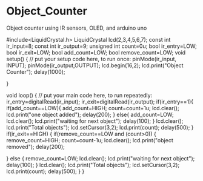 # Object_Counter
Object counter using IR sensors, OLED, and arduino uno


#include<LiquidCrystal.h>
LiquidCrystal lcd(2,3,4,5,6,7);
const int ir_input=8;
const int ir_output=9;
unsigned int count=0u;
bool ir_entry=LOW;
bool ir_exit=LOW;
bool add_count=LOW;
bool remove_count=LOW;
void setup() {
  // put your setup code here, to run once:
  pinMode(ir_input, INPUT);
  pinMode(ir_output,OUTPUT);
  lcd.begin(16,2);
  lcd.print("Object Counter");
  delay(1000);
  
}

void loop() {
  // put your main code here, to run repeatedly:
  ir_entry=digitalRead(ir_input);
  ir_exit=digitalRead(ir_output);
  if(ir_entry==1){
    if(add_count==LOW){
      add_count=HIGH;
      count=count+1u;
      lcd.clear();
      lcd.print("one object added");
      delay(200);
  }
  else{
      add_count=LOW;
      lcd.clear();
      lcd.print("waiting for next object");
      delay(100);
  }
   lcd.clear();
  lcd.print("Total objects");
  lcd.setCursor(3,2);
  lcd.print(count);
  delay(500);
  }
 if(ir_exit==HIGH)
 {
  if(remove_count==LOW and (count>0))
  {
    remove_count=HIGH;
    count=count-1u;
    lcd.clear();
    lcd.print("object removed");
    delay(200);
    
  }
  else
  {
    remove_count=LOW;
    lcd.clear();
    lcd.print("waiting for next object");
    delay(100);
  }
  lcd.clear();
  lcd.print("Total objects");
  lcd.setCursor(3,2);
  lcd.print(count);
  delay(500);
 }
}
